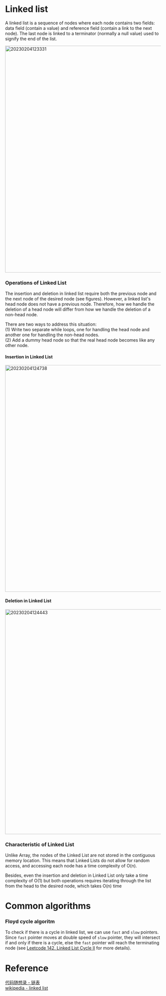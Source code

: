 # Linked list
A linked list is a sequence of nodes where each node contains two fields: data field (contain a value) and reference field (contain a link to the next node). The last node is linked to a terminator (normally a null value) used to signify the end of the list.

<img width="731" alt="20230204123331" src="https://github.com/abc12345d/algorithm_practice/assets/44512722/6b4fde60-1717-47f5-99e6-d998abb08a16">

### Operations of Linked List
The insertion and deletion in linked list require both the previous node and the next node of the desired node (see figures). However, a linked list's head node does not have a previous node. Therefore, how we handle the deletion of a head node will differ from how we handle the deletion of a non-head node. 

There are two ways to address this situation:\
(1) Write two separate while loops, one for handling the head node and another one for handling the non-head nodes. \
(2) Add a dummy head node so that the real head node becomes like any other node.

#### Insertion in Linked List
<img width="731" alt="20230204124738" src="https://github.com/abc12345d/algorithm_practice/assets/44512722/115144ec-d3fb-4521-aba8-ff871921eccf">

#### Deletion in Linked List
<img width="725" alt="20230204124443" src="https://github.com/abc12345d/algorithm_practice/assets/44512722/6529f3ee-ca6b-474f-9fcf-c3c5b07adfa8">

### Characteristic of Linked List
Unlike Array, the nodes of the Linked List are not stored in the contiguous memory location. This means that Linked Lists do not allow for random access, and accessing each node has a time complexity of O(n). 

Besides, even the insertion and deletion in Linked List only take a time complexity of O(1) but both operations requires iterating through the list from the head to the desired node, which takes O(n) time

# Common algorithms
### Floyd cycle algoritm
To check if there is a cycle in linked list, we can use `fast` and `slow` pointers. Since `fast` pointer moves at double speed of `slow` pointer, they will intersect if and only if there is a cycle, else the `fast` pointer will reach the terminating node (see [Leetcode 142. Linked List Cycle II](./Day4_linked_list.md/#142-linked-list-cycle-ii) for more details).


# Reference
[代码随想录 - 链表](https://programmercarl.com/链表理论基础.html#单链表)\
[wikipedia - linked list](https://en.wikipedia.org/wiki/Linked_list)